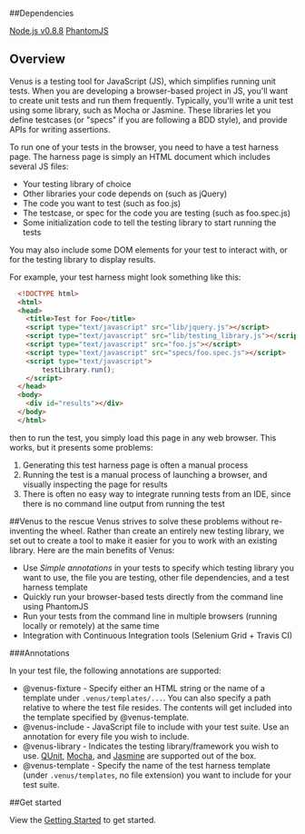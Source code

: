 ##Dependencies

[Node.js v0.8.8](http://nodejs.org/dist/v0.8.8/)
[PhantomJS](http://www.phantomjs.org)

## Overview

Venus is a testing tool for JavaScript (JS), which simplifies running unit tests. When you are developing a browser-based project in JS,
you'll want to create unit tests and run them frequently. Typically, you'll write a unit test using some library, such as Mocha or Jasmine.
These libraries let you define testcases (or "specs" if you are following a BDD style), and provide APIs for writing assertions.

To run one of your tests in the browser, you need to have a test harness page. The harness page is simply an HTML document which includes
several JS files:

* Your testing library of choice
* Other libraries your code depends on (such as jQuery)
* The code you want to test (such as foo.js)
* The testcase, or spec for the code you are testing (such as foo.spec.js)
* Some initialization code to tell the testing library to start running the tests

You may also include some DOM elements for your test to interact with, or for the testing library to display results.

For example, your test harness might look something like this:

```html
  <!DOCTYPE html>
  <html>
  <head>
    <title>Test for Foo</title>
    <script type="text/javascript" src="lib/jquery.js"></script>
    <script type="text/javascript" src="lib/testing_library.js"></script>
    <script type="text/javascript" src="foo.js"></script>
    <script type="text/javascript" src="specs/foo.spec.js"></script>
    <script type="text/javascript">
        testLibrary.run();
    </script>
  </head>
  <body>
    <div id="results"></div>
  </body>
  </html>
```
then to run the test, you simply load this page in any web browser. This works, but it presents some problems:

  1. Generating this test harness page is often a manual process
  2. Running the test is a manual process of launching a browser, and visually inspecting the page for results
  3. There is often no easy way to integrate running tests from an IDE, since there is no command line output from running the test

##Venus to the rescue
Venus strives to solve these problems without re-inventing the wheel. Rather than create an entirely new testing library, we set out to create
a tool to make it easier for you to work with an existing library. Here are the main benefits of Venus:

  * Use *Simple annotations* in your tests to specify which testing library you want to use, the file you are testing, other file dependencies,
    and a test harness template
  * Quickly run your browser-based tests directly from the command line using PhantomJS
  * Run your tests from the command line in multiple browsers (running locally or remotely) at the same time
  * Integration with Continuous Integration tools (Selenium Grid + Travis CI)

###Annotations

In your test file, the following annotations are supported:

* @venus-fixture - Specify either an HTML string or the name of a template under `.venus/templates/...`.  You can also specify a path relative to where the test file resides. The contents will get included into the template specified by @venus-template.
* @venus-include - JavaScript file to include with your test suite.  Use an annotation for every file you wish to include.
* @venus-library - Indicates the testing library/framework you wish to use.  [QUnit](http://www.qunitjs.com), [Mocha](http://visionmedia.github.com/mocha/), and [Jasmine](http://pivotal.github.com/jasmine/) are supported out of the box.
* @venus-template - Specify the name of the test harness template (under `.venus/templates`, no file extension) you want to include for your test suite.

##Get started

View the [Getting Started](http://www.venusjs.org) to get started.
